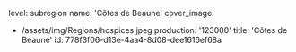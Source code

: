 level: subregion
name: 'Côtes de Beaune'
cover_image:
  - /assets/img/Regions/hospices.jpeg
production: '123000'
title: 'Côtes de Beaune'
id: 778f3f06-d13e-4aa4-8d08-dee1616ef68a
